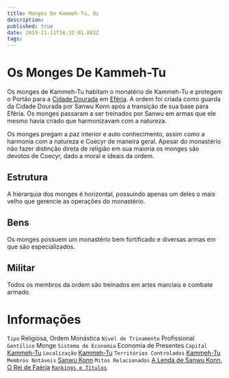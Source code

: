 ```yaml
---
title: Monges De Kammeh-Tu, Os
description: 
published: true
date: 2019-11-11T16:32:01.881Z
tags: 
---
```


<!-- SUBTITLE: Visão geral sobre Os Monges De Kammeh-Tu -->

# Os Monges De Kammeh-Tu
Os monges de Kammeh-Tu habitam o monatério de Kammeh-Tu e protegem o Portão para a [Cidade Dourada]((http://localhost/lugares/eferia/cidade-dourada#cidade-dourada)) em [Eféria](http://localhost/lugares/eferia#eferia). A ordem foi criada como guarda da Cidade Dourada por Sanwu Konn após a transição de sua base para Eféria. Os monges passaram a ser treinados por Sanwu em armas que ele mesmo havia criado que harmonizavam com a natureza.

Os monges pregam a paz interior e auto conhecimento, assim como a harmonia com a natureza e Coecyr de maneira geral. Apesar do monastério não fazer distinção direta de religião em sua maioria os monges são devotos de Coecyr, dado a moral e ideais da ordem.

## Estrutura
A hierarquia dos monges é horizontal, possuindo apenas um deles o mais velho que gerencie as operações do monastério.

## Bens
Os monges possuem um monastério bem fortificado e diversas armas em que são especializados.

## Militar
Todos os membros da ordem são treinados em artes marciais e combate armado.

# Informações
`Tipo` Religiosa, Ordem Monástica
`Nível de Trinamento` Profissional
`Gentílico` Monge
`Sistema de Economia` Economia de Presentes
`Capital` [Kammeh-Tu]()
`Localização` [Kammeh-Tu]()
`Territórios Controlados` [Kammeh-Tu]()
`Membros Notáveis` [Sanwu Konn]()
`Mitos Relacionados` [A Lenda de Sanwu Konn](), [O Rei de Faéria]()
[`Rankings e Títulos`](http://localhost/rankings-e-titulos#os-monges-de-kammeh-tu)


